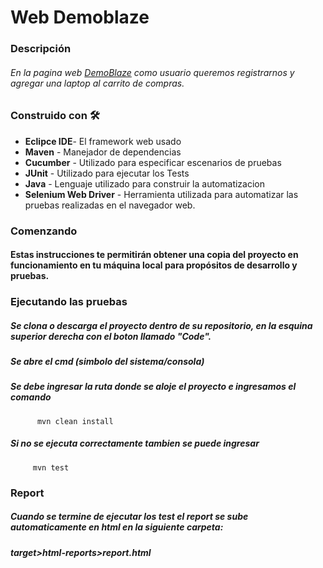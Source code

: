 
# Web Demoblaze
### Descripción
###### En la pagina web [DemoBlaze](https://www.demoblaze.com/index.html "DemoBlaze") como usuario queremos registrarnos y agregar una laptop al carrito de compras.


### Construido con 🛠️

 - **Eclipce IDE**- El framework web usado
 -  **Maven** - Manejador de dependencias
 - **Cucumber** - Utilizado para especificar escenarios de pruebas
 - **JUnit** - Utilizado para ejecutar los Tests
 - **Java** - Lenguaje utilizado para construir la automatizacion
 - **Selenium Web Driver** - Herramienta utilizada para automatizar las pruebas realizadas en el navegador web.
 
### Comenzando

#### Estas instrucciones te permitirán obtener una copia del proyecto en funcionamiento en tu máquina local para propósitos de desarrollo y pruebas.
### Ejecutando las pruebas

##### Se clona o descarga el proyecto dentro de su repositorio, en la esquina superior derecha con el boton llamado "Code".
##### Se abre el cmd (simbolo del sistema/consola)
##### Se debe ingresar la ruta donde se aloje el proyecto e ingresamos el comando



          mvn clean install



##### Si no se ejecuta correctamente tambien se puede ingresar

         mvn test
         
 ### Report      

##### Cuando se termine de ejecutar los test el report se sube automaticamente en html en la siguiente carpeta:

##### target>html-reports>report.html

